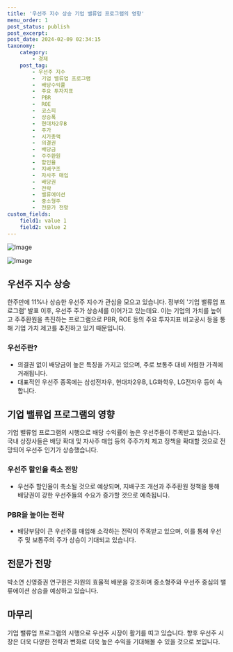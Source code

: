 ```yaml
---
title: '우선주 지수 상승 기업 밸류업 프로그램의 영향'
menu_order: 1
post_status: publish
post_excerpt: 
post_date: 2024-02-09 02:34:15
taxonomy:
    category:
        - 경제
    post_tag:
        - 우선주 지수
        -  기업 밸류업 프로그램
        -  배당수익률
        -  주요 투자지표
        -  PBR
        -  ROE
        -  코스피
        -  상승폭
        -  현대차2우B
        -  주가
        -  시가총액
        -  의결권
        -  배당금
        -  주주환원
        -  할인율
        -  지배구조
        -  자사주 매입
        -  배당권
        -  전략
        -  밸류에이션
        -  중소형주
        -  전문가 전망
custom_fields:
    field1: value 1
    field2: value 2
---
```


![Image](https://imgnews.pstatic.net/image/009/2024/02/08/0005256785_001_20240208221601026.jpg?type=w647)

![Image](https://imgnews.pstatic.net/image/009/2024/02/08/0005256785_002_20240208221601056.jpg?type=w647)

## 우선주 지수 상승
한주만에 11%나 상승한 우선주 지수가 관심을 모으고 있습니다. 정부의 '기업 밸류업 프로그램' 발표 이후, 우선주 주가 상승세를 이어가고 있는데요. 이는 기업의 가치를 높이고 주주환원을 촉진하는 프로그램으로 PBR, ROE 등의 주요 투자지표 비교공시 등을 통해 기업 가치 제고를 추진하고 있기 때문입니다.
### 우선주란?
- 의결권 없이 배당금이 높은 특징을 가지고 있으며, 주로 보통주 대비 저렴한 가격에 거래됩니다.
- 대표적인 우선주 종목에는 삼성전자우, 현대차2우B, LG화학우, LG전자우 등이 속합니다.
## 기업 밸류업 프로그램의 영향
기업 밸류업 프로그램의 시행으로 배당 수익률이 높은 우선주들이 주목받고 있습니다. 국내 상장사들은 배당 확대 및 자사주 매입 등의 주주가치 제고 정책을 확대할 것으로 전망되어 우선주 인기가 상승했습니다.
### 우선주 할인율 축소 전망
- 우선주 할인율이 축소될 것으로 예상되며, 지배구조 개선과 주주환원 정책을 통해 배당권이 강한 우선주들의 수요가 증가할 것으로 예측됩니다.
### PBR을 높이는 전략
- 배당부담이 큰 우선주를 매입해 소각하는 전략이 주목받고 있으며, 이를 통해 우선주 및 보통주의 주가 상승이 기대되고 있습니다.
## 전문가 전망
박소연 신영증권 연구원은 자원의 효율적 배분을 강조하며 중소형주와 우선주 중심의 밸류에이션 상승을 예상하고 있습니다.
## 마무리
기업 밸류업 프로그램의 시행으로 우선주 시장이 활기를 띠고 있습니다. 향후 우선주 시장은 더욱 다양한 전략과 변화로 더욱 높은 수익을 기대해볼 수 있을 것으로 보입니다.
